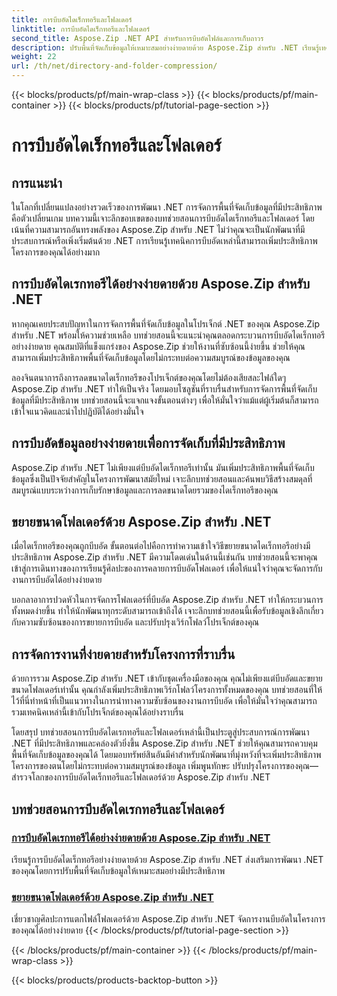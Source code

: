 ```yaml
---
title: การบีบอัดไดเร็กทอรีและโฟลเดอร์
linktitle: การบีบอัดไดเร็กทอรีและโฟลเดอร์
second_title: Aspose.Zip .NET API สำหรับการบีบอัดไฟล์และการเก็บถาวร
description: ปรับพื้นที่จัดเก็บข้อมูลให้เหมาะสมอย่างง่ายดายด้วย Aspose.Zip สำหรับ .NET เรียนรู้เทคนิคการบีบอัดไดเรกทอรีและคลายการบีบอัดเพื่อปรับปรุงโครงการพัฒนา .NET ของคุณ
weight: 22
url: /th/net/directory-and-folder-compression/
---
```


{{< blocks/products/pf/main-wrap-class >}}
{{< blocks/products/pf/main-container >}}
{{< blocks/products/pf/tutorial-page-section >}}

# การบีบอัดไดเร็กทอรีและโฟลเดอร์


## การแนะนำ

ในโลกที่เปลี่ยนแปลงอย่างรวดเร็วของการพัฒนา .NET การจัดการพื้นที่จัดเก็บข้อมูลที่มีประสิทธิภาพคือตัวเปลี่ยนเกม บทความนี้เจาะลึกขอบเขตของบทช่วยสอนการบีบอัดไดเร็กทอรีและโฟลเดอร์ โดยเน้นที่ความสามารถอันทรงพลังของ Aspose.Zip สำหรับ .NET ไม่ว่าคุณจะเป็นนักพัฒนาที่มีประสบการณ์หรือเพิ่งเริ่มต้นด้วย .NET การเรียนรู้เทคนิคการบีบอัดเหล่านี้สามารถเพิ่มประสิทธิภาพโครงการของคุณได้อย่างมาก

## การบีบอัดไดเรกทอรีได้อย่างง่ายดายด้วย Aspose.Zip สำหรับ .NET

หากคุณเคยประสบปัญหาในการจัดการพื้นที่จัดเก็บข้อมูลในโปรเจ็กต์ .NET ของคุณ Aspose.Zip สำหรับ .NET พร้อมให้ความช่วยเหลือ บทช่วยสอนนี้จะแนะนำคุณตลอดกระบวนการบีบอัดไดเร็กทอรีอย่างง่ายดาย คุณสมบัติที่แข็งแกร่งของ Aspose.Zip ช่วยให้งานที่ซับซ้อนนี้ง่ายขึ้น ช่วยให้คุณสามารถเพิ่มประสิทธิภาพพื้นที่จัดเก็บข้อมูลโดยไม่กระทบต่อความสมบูรณ์ของข้อมูลของคุณ

ลองจินตนาการถึงการลดขนาดไดเร็กทอรีของโปรเจ็กต์ของคุณโดยไม่ต้องเสียสละไฟล์ใดๆ Aspose.Zip สำหรับ .NET ทำให้เป็นจริง โดยมอบโซลูชันที่ราบรื่นสำหรับการจัดการพื้นที่จัดเก็บข้อมูลที่มีประสิทธิภาพ บทช่วยสอนนี้จะแจกแจงขั้นตอนต่างๆ เพื่อให้มั่นใจว่าแม้แต่ผู้เริ่มต้นก็สามารถเข้าใจแนวคิดและนำไปปฏิบัติได้อย่างมั่นใจ

## การบีบอัดข้อมูลอย่างง่ายดายเพื่อการจัดเก็บที่มีประสิทธิภาพ

Aspose.Zip สำหรับ .NET ไม่เพียงแต่บีบอัดไดเร็กทอรีเท่านั้น มันเพิ่มประสิทธิภาพพื้นที่จัดเก็บข้อมูลซึ่งเป็นปัจจัยสำคัญในโครงการพัฒนาสมัยใหม่ เจาะลึกบทช่วยสอนและค้นพบวิธีสร้างสมดุลที่สมบูรณ์แบบระหว่างการเก็บรักษาข้อมูลและการลดขนาดโดยรวมของไดเร็กทอรีของคุณ

## ขยายขนาดโฟลเดอร์ด้วย Aspose.Zip สำหรับ .NET

เมื่อไดเร็กทอรีของคุณถูกบีบอัด ขั้นตอนต่อไปคือการทำความเข้าใจวิธีขยายขนาดไดเร็กทอรีอย่างมีประสิทธิภาพ Aspose.Zip สำหรับ .NET มีความโดดเด่นในด้านนี้เช่นกัน บทช่วยสอนนี้จะพาคุณเข้าสู่การเดินทางของการเรียนรู้ศิลปะของการคลายการบีบอัดโฟลเดอร์ เพื่อให้แน่ใจว่าคุณจะจัดการกับงานการบีบอัดได้อย่างง่ายดาย

บอกลาอาการปวดหัวในการจัดการโฟลเดอร์ที่บีบอัด Aspose.Zip สำหรับ .NET ทำให้กระบวนการทั้งหมดง่ายขึ้น ทำให้นักพัฒนาทุกระดับสามารถเข้าถึงได้ เจาะลึกบทช่วยสอนนี้เพื่อรับข้อมูลเชิงลึกเกี่ยวกับความซับซ้อนของการขยายการบีบอัด และปรับปรุงเวิร์กโฟลว์โปรเจ็กต์ของคุณ

## การจัดการงานที่ง่ายดายสำหรับโครงการที่ราบรื่น

ด้วยการรวม Aspose.Zip สำหรับ .NET เข้ากับชุดเครื่องมือของคุณ คุณไม่เพียงแต่บีบอัดและขยายขนาดโฟลเดอร์เท่านั้น คุณกำลังเพิ่มประสิทธิภาพเวิร์กโฟลว์โครงการทั้งหมดของคุณ บทช่วยสอนที่ให้ไว้ที่นี่ทำหน้าที่เป็นแนวทางในการนำทางความซับซ้อนของงานการบีบอัด เพื่อให้มั่นใจว่าคุณสามารถรวมเทคนิคเหล่านี้เข้ากับโปรเจ็กต์ของคุณได้อย่างราบรื่น

โดยสรุป บทช่วยสอนการบีบอัดไดเรกทอรีและโฟลเดอร์เหล่านี้เป็นประตูสู่ประสบการณ์การพัฒนา .NET ที่มีประสิทธิภาพและคล่องตัวยิ่งขึ้น Aspose.Zip สำหรับ .NET ช่วยให้คุณสามารถควบคุมพื้นที่จัดเก็บข้อมูลของคุณได้ โดยมอบทรัพย์สินอันมีค่าสำหรับนักพัฒนาที่มุ่งหวังที่จะเพิ่มประสิทธิภาพโครงการของตนโดยไม่กระทบต่อความสมบูรณ์ของข้อมูล เพิ่มพูนทักษะ ปรับปรุงโครงการของคุณ—สำรวจโลกของการบีบอัดไดเร็กทอรีและโฟลเดอร์ด้วย Aspose.Zip สำหรับ .NET
## บทช่วยสอนการบีบอัดไดเรกทอรีและโฟลเดอร์
### [การบีบอัดไดเรกทอรีได้อย่างง่ายดายด้วย Aspose.Zip สำหรับ .NET](./compress-directory/)
เรียนรู้การบีบอัดไดเร็กทอรีอย่างง่ายดายด้วย Aspose.Zip สำหรับ .NET ส่งเสริมการพัฒนา .NET ของคุณโดยการปรับพื้นที่จัดเก็บข้อมูลให้เหมาะสมอย่างมีประสิทธิภาพ
### [ขยายขนาดโฟลเดอร์ด้วย Aspose.Zip สำหรับ .NET](./decompress-folder/)
เชี่ยวชาญศิลปะการแตกไฟล์โฟลเดอร์ด้วย Aspose.Zip สำหรับ .NET จัดการงานบีบอัดในโครงการของคุณได้อย่างง่ายดาย
{{< /blocks/products/pf/tutorial-page-section >}}

{{< /blocks/products/pf/main-container >}}
{{< /blocks/products/pf/main-wrap-class >}}

{{< blocks/products/products-backtop-button >}}
